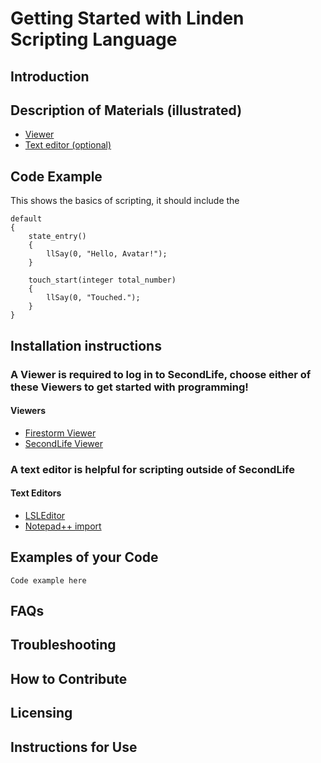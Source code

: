 # Getting Started with Linden Scripting Language
## Introduction

## Description of Materials (illustrated)
- [Viewer](#viewers)
- [Text editor (optional)](#text-editors)
## Code Example
This shows the basics of scripting, it should include the 
```
default
{
    state_entry()
    {
        llSay(0, "Hello, Avatar!");
    }
 
    touch_start(integer total_number)
    {
        llSay(0, "Touched.");
    }
}
```
## Installation instructions
### A Viewer is required to log in to SecondLife, choose either of these Viewers to get started with programming!
#### Viewers
- [Firestorm Viewer](https://www.firestormviewer.org/os/)
- [SecondLife Viewer](https://secondlife.com/support/downloads/)
### A text editor is helpful for scripting outside of SecondLife
#### Text Editors
- [LSLEditor](https://sourceforge.net/projects/lsleditor/)
- [Notepad++ import](https://pastebin.com/maYqDNxT)
## Examples of your Code
```
Code example here
```

## FAQs
## Troubleshooting
## How to Contribute
## Licensing
## Instructions for Use
